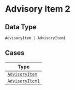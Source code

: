 
# Advisory Item 2

## Data Type

`AdvisoryItem | AdvisoryItem1`

## Cases

| Type |
|  --- |
| [`AdvisoryItem`](../../../doc/models/advisory-item.md) |
| [`AdvisoryItem1`](../../../doc/models/advisory-item-1.md) |

